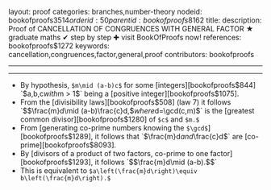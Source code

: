 layout: proof
categories: branches,number-theory
nodeid: bookofproofs$3514
orderid: 50
parentid: bookofproofs$8162
title: 
description:  Proof of CANCELLATION OF CONGRUENCES WITH GENERAL FACTOR &#9733; graduate maths &#10004; step by step &#10010; visit BookOfProofs now!
references: bookofproofs$1272
keywords: cancellation,congruences,factor,general,proof
contributors: bookofproofs

---


---

* By hypothesis, `$m\mid (a-b)c$` for some [integers][bookofproofs$844] `$a,b,c$` with `$m > 1$` being a [positive integer][bookofproofs$1075].
* From the [divisibility laws][bookofproofs$508] (law 7) it follows `$$\frac{m}d\mid (a-b)\frac{c}d,$$` where `$d=\gcd(c,m)$` is the [greatest common divisor][bookofproofs$1280] of `$c$` and `$m.$`
* From [generating co-prime numbers knowing the `$\gcd$`][bookofproofs$1289], it follows that `$\frac{m}d$` and `$\frac{c}d$` are [co-prime][bookofproofs$8093].
* By [divisors of a product of two factors, co-prime to one factor][bookofproofs$1293], it follows `$$\frac{m}d\mid (a-b).$$`
* This is equivalent to `$a\left(\frac{m}d\right)\equiv b\left(\frac{m}d\right).$`
